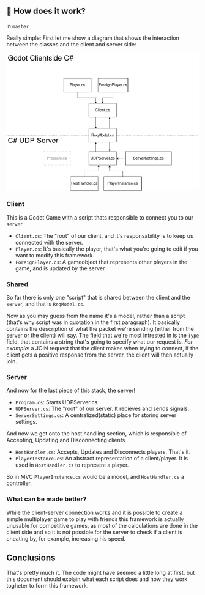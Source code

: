 ## 🔨 How does it work?

in `master`

Really simple:
First let me show a diagram that shows the interaction between the classes and the client and server side:

![diagram](assets/diagram.png)

### Client

This is a Godot Game with a script thats responsible to connect you to our server

- `Client.cs`:
  The "root" of our client, and it's responsability is to keep us connected with the server.
- `Player.cs`:
  It's basically the player, that's what you're going to edit if you want to modify this framework.
- `ForeignPlayer.cs`:
  A gameobject that represents other players in the game, and is updated by the server

### Shared

So far there is only one "script" that is shared between the client and the server, and that is `ReqModel.cs`.

Now as you may guess from the name it's a model, rather than a script (that's why script was in quotation in the first paragraph). It basically contains the description of what the packet we're sending (either from the server or the client) will say. The field that we're most intrested in is the `Type` field, that contains a string that's going to specify what our request is. _For example_: a JOIN request that the client makes when trying to connect, if the client gets a positive response from the server, the client will then actually join.

### Server

And now for the last piece of this stack, the server!

- `Program.cs`:
  Starts UDPServer.cs
- `UDPServer.cs`:
  The "root" of our server. It recieves and sends signals.
- `ServerSettings.cs`:
  A centralized(static) place for storing server settings.

And now we get onto the host handling section, which is responsible of Accepting, Updating and Disconnecting clients

- `HostHandler.cs`: Accepts, Updates and Disconnects players. That's it.
- `PlayerInstance.cs`: An abstract representation of a client/player. It is used in `HostHandler.cs` to represent a player.

So in MVC `PlayerInstance.cs` would be a model, and `HostHandler.cs` a controller.

### What can be made better?

While the client-server connection works and it is possible to create a simple multiplayer game to play with friends this framework is actually unusable for competitive games, as most of the calculations are done in the client side and so it is not possible for the server to check if a client is cheating by, for example, increasing his speed.

## Conclusions

That's pretty much it. The code might have seemed a little long at first, but this document should explain what each script does and how they work togheter to form this framework.

